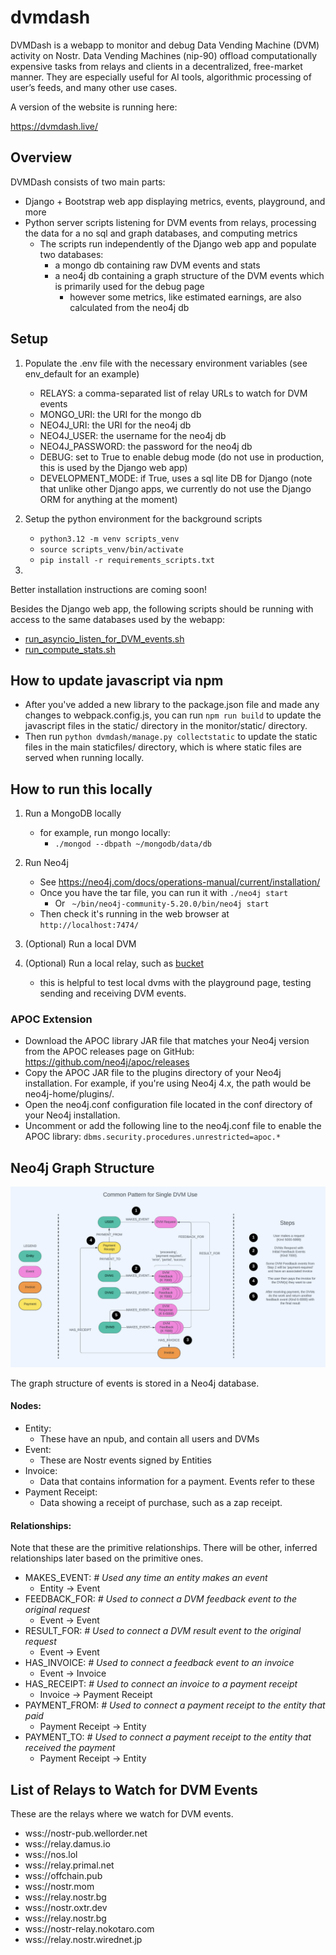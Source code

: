 # dvmdash

DVMDash is a webapp to monitor and debug Data Vending Machine (DVM) activity on Nostr. Data Vending Machines (nip-90) offload computationally expensive tasks from relays and clients in a decentralized, free-market manner. They are especially useful for AI tools, algorithmic processing of user’s feeds, and many other use cases.


A version of the website is running here:

https://dvmdash.live/

## Overview

DVMDash consists of two main parts:
- Django + Bootstrap web app displaying metrics, events, playground, and more
- Python server scripts listening for DVM events from relays, processing the data for a no sql and graph databases, and computing metrics 
  - The scripts run independently of the Django web app and populate two databases:
    - a mongo db containing raw DVM events and stats
    - a neo4j db containing a graph structure of the DVM events which is primarily used for the debug page
      - however some metrics, like estimated earnings, are also calculated from the neo4j db

## Setup

1. Populate the .env file with the necessary environment variables (see env_default for an example)
   - RELAYS: a comma-separated list of relay URLs to watch for DVM events
   - MONGO_URI: the URI for the mongo db
   - NEO4J_URI: the URI for the neo4j db
   - NEO4J_USER: the username for the neo4j db
   - NEO4J_PASSWORD: the password for the neo4j db
   - DEBUG: set to True to enable debug mode (do not use in production, this is used by the Django web app)
   - DEVELOPMENT_MODE: if True, uses a sql lite DB for Django (note that unlike other Django apps, we currently do not use the Django ORM for anything at the moment)
   
2. Setup the python environment for the background scripts
   - `python3.12 -m venv scripts_venv`
   - `source scripts_venv/bin/activate`
   - `pip install -r requirements_scripts.txt`

3. 





Better installation instructions are coming soon!

Besides the Django web app, the following scripts should be running with access to the same databases used by the webapp:
- [run_asyncio_listen_for_DVM_events.sh](scripts%2Frun_asyncio_listen_for_DVM_events.sh)
- [run_compute_stats.sh](scripts%2Frun_compute_stats.sh)

## How to update javascript via npm

- After you've added a new library to the package.json file and made any changes to webpack.config.js, you can run `npm run build` to update the javascript files in the static/ directory in the monitor/static/ directory.
- Then run `python dvmdash/manage.py collectstatic` to update the static files in the main staticfiles/ directory, which is where static files are served when running locally.


## How to run this locally

1. Run a MongoDB locally

    - for example, run mongo locally:
      - `./mongod --dbpath ~/mongodb/data/db`

2. Run Neo4j

   - See https://neo4j.com/docs/operations-manual/current/installation/
   - Once you have the tar file, you can run it with `./neo4j start`
     - Or ` ~/bin/neo4j-community-5.20.0/bin/neo4j start`
   - Then check it's running in the web browser at `http://localhost:7474/`

3. (Optional) Run a local DVM
4. (Optional) Run a local relay, such as [bucket](https://github.com/coracle-social/bucket)
   - this is helpful to test local dvms with the playground page, testing sending and receiving DVM events.


### APOC Extension

- Download the APOC library JAR file that matches your Neo4j version from the APOC releases page on GitHub: https://github.com/neo4j/apoc/releases
- Copy the APOC JAR file to the plugins directory of your Neo4j installation. For example, if you're using Neo4j 4.x, the path would be neo4j-home/plugins/.
- Open the neo4j.conf configuration file located in the conf directory of your Neo4j installation.
- Uncomment or add the following line to the neo4j.conf file to enable the APOC library: `dbms.security.procedures.unrestricted=apoc.*`

## Neo4j Graph Structure

![DVM_Process_Flow.png](docs%2FDVM_Process_Flow.png)

The graph structure of events is stored in a Neo4j database.

#### Nodes:

- Entity:
  - These have an npub, and contain all users and DVMs
- Event:
  - These are Nostr events signed by Entities
- Invoice:
  - Data that contains information for a payment. Events refer to these
- Payment Receipt:
  - Data showing a receipt of purchase, such as a zap receipt.

#### Relationships:

Note that these are the primitive relationships. There will be other, inferred relationships later based on the primitive ones.

- MAKES_EVENT:  _# Used any time an entity makes an event_
  - Entity -> Event
- FEEDBACK_FOR:  _# Used to connect a DVM feedback event to the original request_
  - Event -> Event
- RESULT_FOR:  _# Used to connect a DVM result event to the original request_
  - Event -> Event
- HAS_INVOICE:  _# Used to connect a feedback event to an invoice_
  - Event -> Invoice
- HAS_RECEIPT:  _# Used to connect an invoice to a payment receipt_
  - Invoice -> Payment Receipt
- PAYMENT_FROM:  _# Used to connect a payment receipt to the entity that paid_
  - Payment Receipt -> Entity
- PAYMENT_TO:  _# Used to connect a payment receipt to the entity that received the payment_
  - Payment Receipt -> Entity


## List of Relays to Watch for DVM Events

These are the relays where we watch for DVM events.

- wss://nostr-pub.wellorder.net
- wss://relay.damus.io
- wss://nos.lol
- wss://relay.primal.net
- wss://offchain.pub
- wss://nostr.mom
- wss://relay.nostr.bg
- wss://nostr.oxtr.dev
- wss://relay.nostr.bg
- wss://nostr-relay.nokotaro.com
- wss://relay.nostr.wirednet.jp